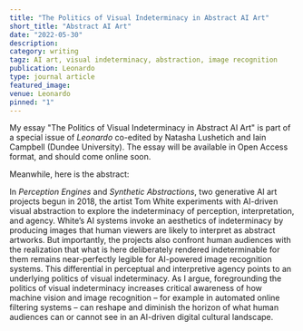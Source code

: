 ```yaml
---
title: "The Politics of Visual Indeterminacy in Abstract AI Art"
short_title: "Abstract AI Art"
date: "2022-05-30"
description:
category: writing
tagz: AI art, visual indeterminacy, abstraction, image recognition
publication: Leonardo
type: journal article
featured_image:
venue: Leonardo
pinned: "1"
---
```


My essay "The Politics of Visual Indeterminacy in Abstract AI Art" is part of a special issue of _Leonardo_ co-edited by Natasha Lushetich and Iain Campbell (Dundee University). The essay will be available in Open Access format, and should come online soon.

Meanwhile, here is the abstract:

In _Perception Engines_ and _Synthetic Abstractions_, two generative AI art projects begun in 2018, the artist Tom White experiments with AI-driven visual abstraction to explore the indeterminacy of perception, interpretation, and agency. White’s AI systems invoke an aesthetics of indeterminacy by producing images that human viewers are likely to interpret as abstract artworks. But importantly, the projects also confront human audiences with the realization that what is here deliberately rendered indeterminable for them remains near-perfectly legible for AI-powered image recognition systems. This differential in perceptual and interpretive agency points to an underlying politics of visual indeterminacy. As I argue, foregrounding the politics of visual indeterminacy increases critical awareness of how machine vision and image recognition – for example in automated online filtering systems – can reshape and diminish the horizon of what human audiences can or cannot see in an AI-driven digital cultural landscape.
